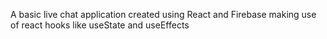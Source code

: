 A basic live chat application created using React and Firebase making use of react hooks like useState and useEffects
